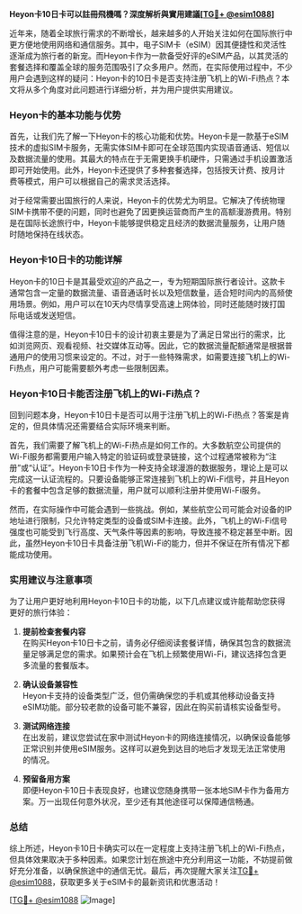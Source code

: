 **Heyon卡10日卡可以註冊飛機嗎？深度解析與實用建議[[TG💪+ @esim1088](https://t.me/s/esim1088)]**

近年来，随着全球旅行需求的不断增长，越来越多的人开始关注如何在国际旅行中更方便地使用网络和通信服务。其中，电子SIM卡（eSIM）因其便捷性和灵活性逐渐成为旅行者的新宠。而Heyon卡作为一款备受好评的eSIM产品，以其灵活的套餐选择和覆盖全球的服务范围吸引了众多用户。然而，在实际使用过程中，不少用户会遇到这样的疑问：Heyon卡的10日卡是否支持注册飞机上的Wi-Fi热点？本文将从多个角度对此问题进行详细分析，并为用户提供实用建议。

### Heyon卡的基本功能与优势

首先，让我们先了解一下Heyon卡的核心功能和优势。Heyon卡是一款基于eSIM技术的虚拟SIM卡服务，无需实体SIM卡即可在全球范围内实现语音通话、短信以及数据流量的使用。其最大的特点在于无需更换手机硬件，只需通过手机设置激活即可开始使用。此外，Heyon卡还提供了多种套餐选择，包括按天计费、按月计费等模式，用户可以根据自己的需求灵活选择。

对于经常需要出国旅行的人来说，Heyon卡的优势尤为明显。它解决了传统物理SIM卡携带不便的问题，同时也避免了因更换运营商而产生的高额漫游费用。特别是在国际长途旅行中，Heyon卡能够提供稳定且经济的数据流量服务，让用户随时随地保持在线状态。

### Heyon卡10日卡的功能详解

Heyon卡的10日卡是其最受欢迎的产品之一，专为短期国际旅行者设计。这款卡通常包含一定量的数据流量、语音通话时长以及短信数量，适合短时间内的高频使用场景。例如，用户可以在10天内尽情享受高速上网体验，同时还能随时拨打国际电话或发送短信。

值得注意的是，Heyon卡10日卡的设计初衷主要是为了满足日常出行的需求，比如浏览网页、观看视频、社交媒体互动等。因此，它的数据流量配额通常是根据普通用户的使用习惯来设定的。不过，对于一些特殊需求，如需要连接飞机上的Wi-Fi热点，用户可能需要额外考虑一些限制因素。

### Heyon卡10日卡能否注册飞机上的Wi-Fi热点？

回到问题本身，Heyon卡10日卡是否可以用于注册飞机上的Wi-Fi热点？答案是肯定的，但具体情况还需要结合实际环境来判断。

首先，我们需要了解飞机上的Wi-Fi热点是如何工作的。大多数航空公司提供的Wi-Fi服务都需要用户输入特定的验证码或登录链接，这个过程通常被称为“注册”或“认证”。Heyon卡10日卡作为一种支持全球漫游的数据服务，理论上是可以完成这一认证流程的。只要设备能够正常连接到飞机上的Wi-Fi信号，并且Heyon卡的套餐中包含足够的数据流量，用户就可以顺利注册并使用Wi-Fi服务。

然而，在实际操作中可能会遇到一些挑战。例如，某些航空公司可能会对设备的IP地址进行限制，只允许特定类型的设备或SIM卡连接。此外，飞机上的Wi-Fi信号强度也可能受到飞行高度、天气条件等因素的影响，导致连接不稳定甚至中断。因此，虽然Heyon卡10日卡具备注册飞机Wi-Fi的能力，但并不保证在所有情况下都能成功使用。

### 实用建议与注意事项

为了让用户更好地利用Heyon卡10日卡的功能，以下几点建议或许能帮助您获得更好的旅行体验：

1. **提前检查套餐内容**  
   在购买Heyon卡10日卡之前，请务必仔细阅读套餐详情，确保其包含的数据流量足够满足您的需求。如果预计会在飞机上频繁使用Wi-Fi，建议选择包含更多流量的套餐版本。

2. **确认设备兼容性**  
   Heyon卡支持的设备类型广泛，但仍需确保您的手机或其他移动设备支持eSIM功能。部分较老款的设备可能不兼容，因此在购买前请核实设备型号。

3. **测试网络连接**  
   在出发前，建议您尝试在家中测试Heyon卡的网络连接情况，以确保设备能够正常识别并使用eSIM服务。这样可以避免到达目的地后才发现无法正常使用的情况。

4. **预留备用方案**  
   即便Heyon卡10日卡表现良好，也建议您随身携带一张本地SIM卡作为备用方案。万一出现任何意外状况，至少还有其他途径可以保障通信畅通。

### 总结

综上所述，Heyon卡10日卡确实可以在一定程度上支持注册飞机上的Wi-Fi热点，但具体效果取决于多种因素。如果您计划在旅途中充分利用这一功能，不妨提前做好充分准备，以确保旅途中的通信无忧。最后，再次提醒大家关注[TG💪+ @esim1088](https://t.me/s/esim1088)，获取更多关于eSIM卡的最新资讯和优惠活动！

[[TG💪+ @esim1088](https://t.me/s/esim1088) ![Image](https://i.postimg.cc/4NQfJmqS/Snipaste-2025-05-13-00-14-12.png)]